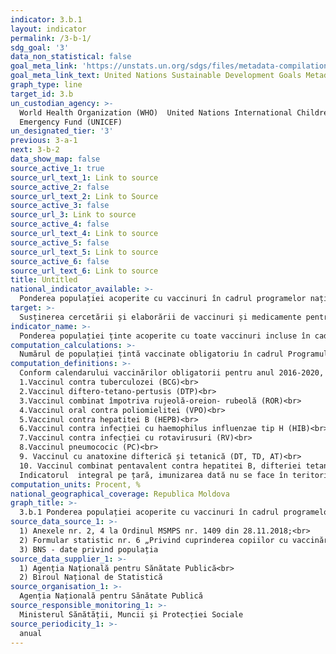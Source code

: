 ```yaml
---
indicator: 3.b.1
layout: indicator
permalink: /3-b-1/
sdg_goal: '3'
data_non_statistical: false
goal_meta_link: 'https://unstats.un.org/sdgs/files/metadata-compilation/Metadata-Goal-3.pdf'
goal_meta_link_text: United Nations Sustainable Development Goals Metadata (PDF 4.0 MB)
graph_type: line
target_id: 3.b
un_custodian_agency: >-
  World Health Organization (WHO)  United Nations International Children's
  Emergency Fund (UNICEF)
un_designated_tier: '3'
previous: 3-a-1
next: 3-b-2
data_show_map: false
source_active_1: true
source_url_text_1: Link to source
source_active_2: false
source_url_text_2: Link to Source
source_active_3: false
source_url_3: Link to source
source_active_4: false
source_url_text_4: Link to source
source_active_5: false
source_url_text_5: Link to source
source_active_6: false
source_url_text_6: Link to source
title: Untitled
national_indicator_available: >-
  Ponderea populației acoperite cu vaccinuri în cadrul programelor naționale de imunizări
target: >-
  Susținerea cercetării și elaborării de vaccinuri și medicamente pentru bolile transmisibile și cele netransmisibile care afectează în mod primar țările în curs de dezvoltare, oferirea accesului la medicamente esențiale și vaccinuri accesibile din punct de vedere financiar, în conformitate cu Declarația de la Doha privind Acordul TRIPS  și Sănătatea Publică, care afirmă dreptul țărilor în curs de dezvoltare de a utiliza pe deplin prevederile din Acordul privind aspectele comerciale ale drepturilor de proprietate intelectuală vizând flexibilitatea în protecția sănătății publice și, în special, oferirea accesului la medicamente pentru toți
indicator_name: >-
  Ponderea populației ținte acoperite cu toate vaccinuri incluse în cadrul programului național de imunizări
computation_calculations: >-
  Numărul de populației țintă vaccinate obligatoriu în cadrul Programului Național de Imunizări raportat la numărul total al populației X100
computation_definitions: >-
  Conform calendarului vaccinărilor obligatorii pentru anul 2016-2020, obligatorii sunt următoarele tipuri de vaccinuri:<br> 
  1.Vaccinul contra tuberculozei (BCG)<br> 
  2.Vaccinul diftero-tetano-pertusis (DTP)<br> 
  3.Vaccinul combinat împotriva rujeolă-oreion- rubeolă (ROR)<br> 
  4.Vaccinul oral contra poliomielitei (VPO)<br> 
  5.Vaccinul contra hepatitei B (HEPB)<br> 
  6.Vaccinul contra infecției cu haemophilus influenzae tip H (HIB)<br> 
  7.Vaccinul contra infecției cu rotavirusuri (RV)<br> 
  8.Vaccinul pneumococic (PC)<br> 
  9. Vaccinul cu anatoxine difterică și tetanică (DT, TD, AT)<br> 
  10. Vaccinul combinat pentavalent contra hepatitei B, difteriei tetanusului, pertusis, și infecției cu haemophilus influenzae tip B (HEPB+DTP+HIB)<br> 
  Indicatorul  integral pe țară, imunizarea dată nu se face în teritoriile din stinga Nistrului
computation_units: Procent, %
national_geographical_coverage: Republica Moldova
graph_title: >-
  3.b.1 Ponderea populației acoperite cu vaccinuri în cadrul programelor naționale de imunizări
source_data_source_1: >-
  1) Anexele nr. 2, 4 la Ordinul MSMPS nr. 1409 din 28.11.2018;<br> 
  2) Formular statistic nr. 6 „Privind cuprinderea copiilor cu vaccinări împotriva bolilor infecțioase” - BNS<br> 
  3) BNS - date privind populația
source_data_supplier_1: >-
  1) Agenția Națională pentru Sănătate Publică<br> 
  2) Biroul Național de Statistică
source_organisation_1: >-
  Agenția Națională pentru Sănătate Publică
source_responsible_monitoring_1: >-
  Ministerul Sănătății, Muncii și Protecției Sociale
source_periodicity_1: >-
  anual
---
```

